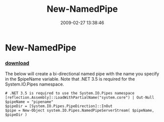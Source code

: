 ﻿---
pid:            898
parent:         0
children:       
poster:         halr9000
title:          New-NamedPipe
date:           2009-02-27 13:38:46
description:    The below will create a bi-directional named pipe with the name you specify in the $pipeName variable.  Note that .NET 3.5 is required for the System.IO.Pipes namespace.
format:         posh
---

# New-NamedPipe

### [download](898.ps1)  

The below will create a bi-directional named pipe with the name you specify in the $pipeName variable.  Note that .NET 3.5 is required for the System.IO.Pipes namespace.

```posh
# .NET 3.5 is required to use the System.IO.Pipes namespace
[reflection.Assembly]::LoadWithPartialName("system.core") | Out-Null
$pipeName = "pipename"
$pipeDir = [System.IO.Pipes.PipeDirection]::InOut
$pipe = New-Object system.IO.Pipes.NamedPipeServerStream( $pipeName, $pipeDir )
```
